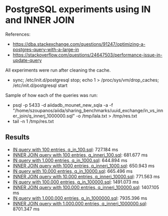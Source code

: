 # PostgreSQL experiments using IN and INNER JOIN
References:  
- https://dba.stackexchange.com/questions/91247/optimizing-a-postgres-query-with-a-large-in
- https://stackoverflow.com/questions/24647503/performance-issue-in-update-query

All experiments were run after cleaning the cache.  
- sync; /etc/init.d/postgresql stop; echo 1 > /proc/sys/vm/drop_caches; /etc/init.d/postgresql start  

Sample of how each of the queries was run:  
- psql -p 5433 -d aiidadb_mounet_new_sqla -a -f "/home/szoupanos/aiida/sharing_benchmarks/uuid_exchange/in_vs_inner_join/q_innerj_1000000.sql" -o /tmp/lala.txt > /tmp/res.txt
- tail -n 1  /tmp/res.txt

## Results
- [IN query with 100 entries, q_in_100.sql](./q_in_100.sql): 727.184 ms
- [INNER JOIN query with 100 entries, q_innerj_100.sql](./q_innerj_100.sql): 681.677 ms
- [IN query with 1.000 entries, q_in_1000.sql](./q_in_1000.sql): 644.894 ms
- [INNER JOIN query with 1000 entries, q_innerj_1000.sql](./q_innerj_1000.sql): 650.943 ms
- [IN query with 10.000 entries, q_in_10000.sql](./q_in_10000.sql): 665.496 ms
- [INNER JOIN query with 10.000 entries, q_innerj_10000.sql](./q_innerj_10000.sql): 771.563 ms
- [IN query with 100.000 entries, q_in_100000.sql](./q_in_100000.sql): 1491.073 ms
- [INNER JOIN query with 100.000 entries, q_innerj_100000.sql](./q_innerj_100000.sql): 1407.105 ms
- [IN query with 1.000.000 entries, q_in_1000000.sql](./q_in_1000000.sql): 7935.396 ms
- [INNER JOIN query with 1.000.000 entries, q_innerj_1000000.sql](./q_innerj_1000000.sql): 8701.347 ms
